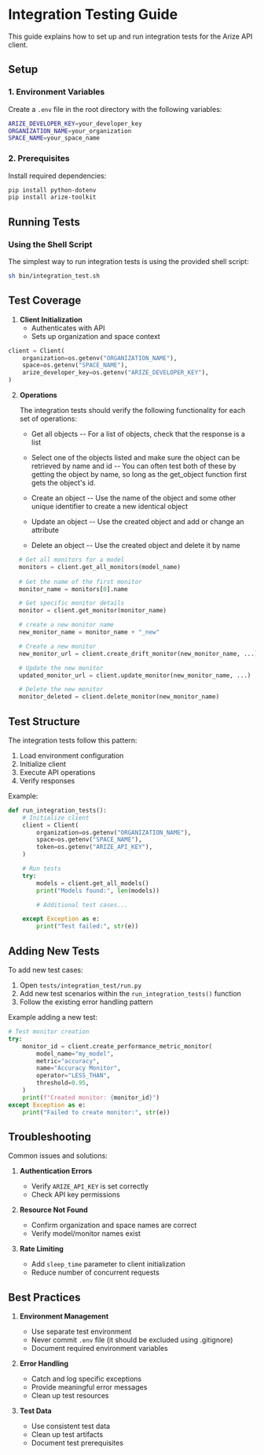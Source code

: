 # Integration Testing Guide

This guide explains how to set up and run integration tests for the Arize API client.

## Setup

### 1. Environment Variables

Create a `.env` file in the root directory with the following variables:

```bash
ARIZE_DEVELOPER_KEY=your_developer_key
ORGANIZATION_NAME=your_organization
SPACE_NAME=your_space_name
```

### 2. Prerequisites

Install required dependencies:

```bash
pip install python-dotenv
pip install arize-toolkit
```

## Running Tests

### Using the Shell Script

The simplest way to run integration tests is using the provided shell script:

```bash
sh bin/integration_test.sh
```

## Test Coverage

1. **Client Initialization**
   - Authenticates with API
   - Sets up organization and space context

```python
client = Client(
    organization=os.getenv("ORGANIZATION_NAME"),
    space=os.getenv("SPACE_NAME"),
    arize_developer_key=os.getenv("ARIZE_DEVELOPER_KEY"),
)
```

2. **Operations**

   The integration tests should verify the following functionality for each set of operations:

   - Get all objects
     -- For a list of objects, check that the response is a list

   - Select one of the objects listed and make sure the object can be retrieved by name and id
     -- You can often test both of these by getting the object by name, so long as the get_object function first gets the object's id.

   - Create an object
     -- Use the name of the object and some other unique identifier to create a new identical object

   - Update an object
     -- Use the created object and add or change an attribute

   - Delete an object
     -- Use the created object and delete it by name

```python
   # Get all monitors for a model
   monitors = client.get_all_monitors(model_name)
   
   # Get the name of the first monitor
   monitor_name = monitors[0].name

   # Get specific monitor details
   monitor = client.get_monitor(monitor_name)

   # create a new monitor name
   new_monitor_name = monitor_name + "_new"

   # Create a new monitor
   new_monitor_url = client.create_drift_monitor(new_monitor_name, ...)

   # Update the new monitor
   updated_monitor_url = client.update_monitor(new_monitor_name, ...)

   # Delete the new monitor
   monitor_deleted = client.delete_monitor(new_monitor_name)
```

## Test Structure

The integration tests follow this pattern:

1. Load environment configuration
1. Initialize client
1. Execute API operations
1. Verify responses

Example:

```python
def run_integration_tests():
    # Initialize client
    client = Client(
        organization=os.getenv("ORGANIZATION_NAME"),
        space=os.getenv("SPACE_NAME"),
        token=os.getenv("ARIZE_API_KEY"),
    )

    # Run tests
    try:
        models = client.get_all_models()
        print("Models found:", len(models))

        # Additional test cases...

    except Exception as e:
        print("Test failed:", str(e))
```

## Adding New Tests

To add new test cases:

1. Open `tests/integration_test/run.py`
1. Add new test scenarios within the `run_integration_tests()` function
1. Follow the existing error handling pattern

Example adding a new test:

```python
# Test monitor creation
try:
    monitor_id = client.create_performance_metric_monitor(
        model_name="my_model",
        metric="accuracy",
        name="Accuracy Monitor",
        operator="LESS_THAN",
        threshold=0.95,
    )
    print(f"Created monitor: {monitor_id}")
except Exception as e:
    print("Failed to create monitor:", str(e))
```

## Troubleshooting

Common issues and solutions:

1. **Authentication Errors**

   - Verify `ARIZE_API_KEY` is set correctly
   - Check API key permissions

1. **Resource Not Found**

   - Confirm organization and space names are correct
   - Verify model/monitor names exist

1. **Rate Limiting**

   - Add `sleep_time` parameter to client initialization
   - Reduce number of concurrent requests

## Best Practices

1. **Environment Management**

   - Use separate test environment
   - Never commit `.env` file (it should be excluded using .gitignore)
   - Document required environment variables

1. **Error Handling**

   - Catch and log specific exceptions
   - Provide meaningful error messages
   - Clean up test resources

1. **Test Data**

   - Use consistent test data
   - Clean up test artifacts
   - Document test prerequisites
